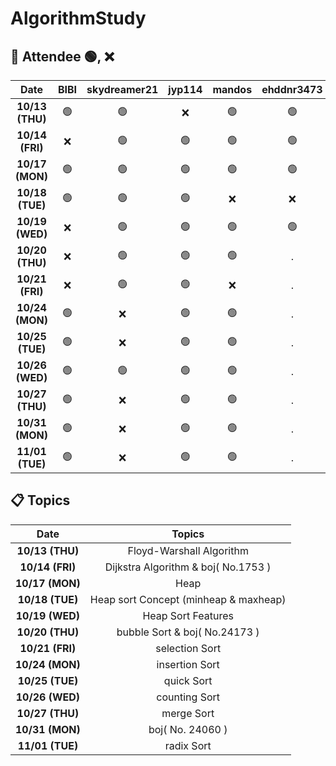 # AlgorithmStudy

## 🙌 Attendee 🟢, ❌
|Date|BIBI|skydreamer21|jyp114|mandos|ehddnr3473|
|:----:|:----:|:----:|:----:|:----:|:----:|
|**10/13 (THU)**|🟢|🟢|❌|🟢|🟢
|**10/14 (FRI)**|❌|🟢|🟢|🟢|🟢
|**10/17 (MON)**|🟢|🟢|🟢|🟢|🟢
|**10/18 (TUE)**|🟢|🟢|🟢|❌|❌
|**10/19 (WED)**|❌|🟢|🟢|🟢|🟢
|**10/20 (THU)**|❌|🟢|🟢|🟢|.
|**10/21 (FRI)**|❌|🟢|🟢|❌|.
|**10/24 (MON)**|🟢|❌|🟢|🟢|.
|**10/25 (TUE)**|🟢|❌|🟢|🟢|.
|**10/26 (WED)**|🟢|🟢|🟢|🟢|.
|**10/27 (THU)**|🟢|❌|🟢|🟢|.
|**10/31 (MON)**|🟢|❌|🟢|🟢|.
|**11/01 (TUE)**|🟢|❌|🟢|🟢|.


## 📋 Topics
|Date|Topics|
|:----:|:----:|
|**10/13 (THU)**|Floyd-Warshall Algorithm|
|**10/14 (FRI)**|Dijkstra Algorithm & boj( No.1753 )|
|**10/17 (MON)**|Heap|
|**10/18 (TUE)**|Heap sort Concept (minheap & maxheap)|
|**10/19 (WED)**|Heap Sort Features|
|**10/20 (THU)**|bubble Sort & boj( No.24173 )|
|**10/21 (FRI)**|selection Sort|
|**10/24 (MON)**|insertion Sort|
|**10/25 (TUE)**|quick Sort|
|**10/26 (WED)**|counting Sort|
|**10/27 (THU)**|merge Sort|
|**10/31 (MON)**|boj( No. 24060 )|
|**11/01 (TUE)**|radix Sort|


